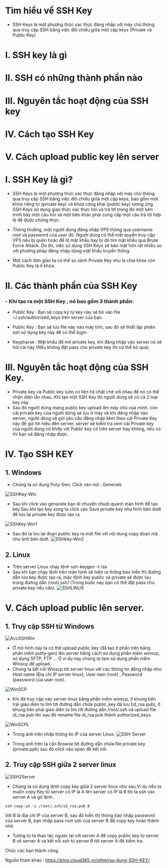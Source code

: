 # Tìm hiểu về SSH Key
- SSH Keys là một phương thức xác thực đăng nhập với máy chủ thông qua truy cập SSH bằng việc đối chiếu giữa một cặp keys (Private và Public Key)
# I. SSH key là gì
# II. SSH có những thành phần nào
# III. Nguyên tắc hoạt động của SSH key
# IV. Cách tạo SSH Key
# V. Cách upload public key lên server

# I. SSH Key là gì?
- SSH Keys là một phương thức xác thực đăng nhập với máy chủ thông qua truy cập SSH bằng việc đối chiếu giữa một cặp keys, bao gồm một khóa riêng tư (private key) và khóa công khai (public key) tương ứng. SSH Keys sử dụng giao thức xác thực hỏi và trả lời trong đó một bên trình bày một câu hỏi và một bên khác phải cung cấp một câu trả lời hợp lệ để được chứng thực.

- Thông thường, một người dùng đăng nhập VPS thông qua username root và password của user đó. Người dùng có thể mất quyền truy cập VPS nếu bị quên hoặc để lộ mật khẩu hay bị dò tìm mật khẩu qua Brute Force Attack. Do đó, việc sử dụng SSH Keys sẽ bảo mật hơn rất nhiều so với phương pháp đăng nhập dùng mật khẩu truyền thống.

- Một cách đơn giản ta có thể so sánh Private Key như là chìa khóa còn Public Key là ổ khóa.

# II. Các thành phần của SSH Key

### - Khi tạo ra một SSH Key , nó bao gồm 3 thành phần: 
- Public Key : Bạn sẽ copy ký tự key này sẽ bỏ vào file ~/.ssh/authorized_keys trên server của bạn.

- Public Key : Bạn sẽ lưu file này vào máy tính, sau đó sẽ thiết lập phiên ssh sử dụng key này để có thể login.

- Keypharse : Mật khẩu để mở private key, khi đăng nhập vào server nó sẽ hỏi cái này (Nếu không đặt pass cho private key thì có thể bỏ qua).

# III. Nguyên tắc hoạt động của SSH Key.
- Private key và Public key luôn có liên hệ chặt chẽ với nhau để nó có thể nhận diện lẫn nhau. Khi tạo một SSH Key thì người dùng sẽ có cả 2 loại key này. 
- Sau đó người dùng mang public key upload lên máy chủ của mình, còn cái private key của người dùng sẽ lưu ở máy và khi đăng nhập vào server, người dùng sẽ gửi yêu cầu đăng nhập kèm theo cái Private Key này để gửi tín hiệu đến server, server sẽ kiểm tra xem cái Private key của người dùng có khớp với Public key có trên server hay không, nếu có thì bạn sẽ đăng nhập được.

# IV.  Tạo SSH KEY
## 1. Windows
- Chúng ta sử dụng Puty-Gen.
Click vào nút : Generate

![SSHKey-Win](Image/SSH-Key-Window.PNG)

- Sau khi click vào genarate bạn di chuyển chuột quanh màn hình để tạo key.Sau khi tạo key xong ta click vào Save private key như hình bên dưới để lưu lại private key được tạo ra.

![SShKey-Win1](Image/SSH-Key-Window1.PNG)

- Sau đó ta lưu lại đoạn public key ra một file với nội dung copy đoạn mã như ảnh bên dưới.
![SSHkey-Win2](Image/SSH-Key-Window2.PNG)

## 2. Linux
- Trên server Linux chạy lệnh ssh-keygen -t rsa
- Sau khi bạn chạy lệnh trên màn hình sẽ hiện ra thông báo hiển thị đường dẫn lưu key được tạo ra, mặc định key public và private sẽ được lưu trong đường dẫn /root/.ssh/ (Trong bước này bạn có thể đặt pass cho private key nếu cần).
![SSHLINUX](Image/SSH-Key-Linux.PNG)

# V. Cách upload public lên server.
## 1. Truy cập SSH từ Windows
![AccSSHWin](Image/Access-SSH-Win.png)
- Ở mô hình này ta có thể upload public key (đã tạo ở phần trên bằng phần mềm putty-gen) lên server bằng cách sử dụng phần mềm winscp, sử dụng SFTP, FTP … Ở ví dụ này chúng ta tạm sử dụng phần mềm Winscp để upload.
- Chúng ta kết nối Winscp tới server linux với các thông tin đăng nhập như Host name (Địa chỉ IP server linux), User nam (root) , Password (password của user root).

![WinSCP](Image/WinSCP.png)

- Khi đã truy cập vào server linux bằng phần mềm winscp, ở khung bên trái giao diện ta tìm tới đường dẫn chứa public_key đã lưu (id_rsa.pub), ở khung bên phải giao diện ta tìm tới đường dẫn /root/.ssh và upload file id_rsa.pub lên sau đó rename file id_rsa.pub thành authorized_keys.

![WinSCPL](Image/SSH-Key-Linux1.PNG)
- Trong ảnh trên nhập thông tin IP của server Linux.
![SSH-Server](Image/SSH2.png)

- Trong ảnh trên ta cần Browse tới đường dẫn chứa file private key (private.ppk) sau đó click vào open để kết nối.

## 2. Truy cập SSH giữa 2 server linux
![SSH2Server](Image/SSH-Server-Server.png)

- Chúng ta sử dụng lệnh copy key giữa 2 server linux như sau,Ví dụ nếu ta muốn copy Key từ server có IP là A lên server có IP là B thì ta ssh vào server A và gõ lệnh.

```
ssh-copy-id -i /root/.ssh/id_rsa.pub B
```
Với B là địa chỉ IP của server B, sau đó hiển thị thông báo nhập password của server B, bạn nhập pass root ssh của server B để copy key hoàn thành nhé.

- Tương tự ta thao tác ngược lại với server A để copy public key từ server B về server A và kết nối ssh từ server B tới server A để kiểm tra.

Chúc các bạn thành công.

Nguồn tham khảo : https://blog.cloud365.vn/other/su-dung-SSH-KEY/

